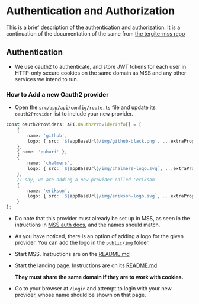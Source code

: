 # Authentication and Authorization

This is a brief description of the authentication and authorization.
It is a continuation of the documentation of the same from [the tergite-mss repo](https://github.com/tergite/tergite-mss/src/main/docs/auth.md)

## Authentication

-   We use oauth2 to authenticate, and store JWT tokens for each user in HTTP-only secure cookies on the same domain as MSS and any other services we intend to run.

### How to Add a new Oauth2 provider

-   Open the [`src/app/api/config/route.ts`](../src/app/api/config/route.ts) file and update its `oauth2Provider` list to include your new provider.

```typescript
const oauth2Providers: API.Oauth2ProviderInfo[] = [
	{
		name: 'github',
		logo: { src: `${appBaseUrl}/img/github-black.png`, ...extraProps }
	},
	{ name: 'puhuri' },
	{
		name: 'chalmers',
		logo: { src: `${appBaseUrl}/img/chalmers-logo.svg`, ...extraProps }
	},
	// say, we are adding a new provider called 'erikson'
	{
		name: 'erikson',
		logo: { src: `${appBaseUrl}/img/erikson-logo.svg`, ...extraProps }
	}
];
```

-   Do note that this provider must already be set up in MSS, as seen in the intructions in [MSS auth docs](https://github.com/tergite/tergite-mss/src/main/docs/auth.md), and the names should match.
-   As you have noticed, there is an option of adding a logo for the given provider. You can add the logo in the [`public/img`](../public/img/) folder.

-   Start MSS.
    Instructions are on the [README.md](https://github.com/tergite/tergite-mss/src/main/README.md)
-   Start the landing page.
    Instructions are on its [README.md](../README.md)

    **They must share the same domain if they are to work with cookies.**

-   Go to your browser at `/login` and attempt to login with your new provider, whose name should be shown on that page.

